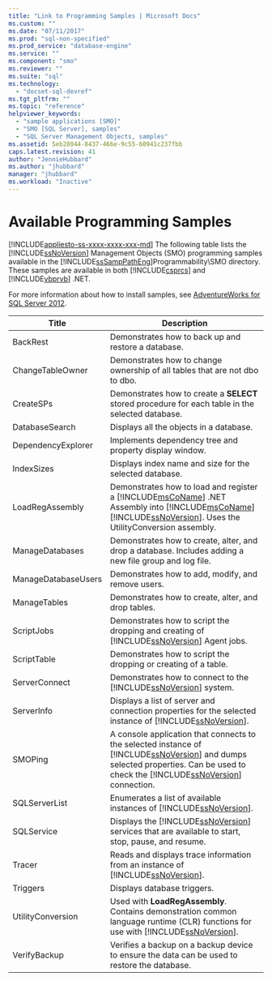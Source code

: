 ```yaml
---
title: "Link to Programming Samples | Microsoft Docs"
ms.custom: ""
ms.date: "07/11/2017"
ms.prod: "sql-non-specified"
ms.prod_service: "database-engine"
ms.service: ""
ms.component: "smo"
ms.reviewer: ""
ms.suite: "sql"
ms.technology: 
  - "docset-sql-devref"
ms.tgt_pltfrm: ""
ms.topic: "reference"
helpviewer_keywords: 
  - "sample applications [SMO]"
  - "SMO [SQL Server], samples"
  - "SQL Server Management Objects, samples"
ms.assetid: 5eb28044-8437-466e-9c55-60941c237fbb
caps.latest.revision: 41
author: "JennieHubbard"
ms.author: "jhubbard"
manager: "jhubbard"
ms.workload: "Inactive"
---
```

# Available Programming Samples
[!INCLUDE[appliesto-ss-xxxx-xxxx-xxx-md](../../includes/appliesto-ss-xxxx-xxxx-xxx-md.md)]
  The following table lists the [!INCLUDE[ssNoVersion](../../includes/ssnoversion-md.md)] Management Objects (SMO) programming samples available in the [!INCLUDE[ssSampPathEng](../../includes/sssamppatheng-md.md)]Programmability\SMO directory. These samples are available in both [!INCLUDE[csprcs](../../includes/csprcs-md.md)] and [!INCLUDE[vbprvb](../../includes/vbprvb-md.md)] .NET.  
  
 For more information about how to install samples, see [AdventureWorks for SQL Server 2012](http://msftdbprodsamples.codeplex.com/releases/view/55330).  
  
|Title|Description|  
|-----------|-----------------|  
|BackRest|Demonstrates how to back up and restore a database.|  
|ChangeTableOwner|Demonstrates how to change ownership of all tables that are not dbo to dbo.|  
|CreateSPs|Demonstrates how to create a **SELECT** stored procedure for each table in the selected database.|  
|DatabaseSearch|Displays all the objects in a database.|  
|DependencyExplorer|Implements dependency tree and property display window.|  
|IndexSizes|Displays index name and size for the selected database.|  
|LoadRegAssembly|Demonstrates how to load and register a [!INCLUDE[msCoName](../../includes/msconame-md.md)] .NET Assembly into [!INCLUDE[msCoName](../../includes/msconame-md.md)] [!INCLUDE[ssNoVersion](../../includes/ssnoversion-md.md)]. Uses the UtilityConversion assembly.|  
|ManageDatabases|Demonstrates how to create, alter, and drop a database. Includes adding a new file group and log file.|  
|ManageDatabaseUsers|Demonstrates how to add, modify, and remove users.|  
|ManageTables|Demonstrates how to create, alter, and drop tables.|  
|ScriptJobs|Demonstrates how to script the dropping and creating of [!INCLUDE[ssNoVersion](../../includes/ssnoversion-md.md)] Agent jobs.|  
|ScriptTable|Demonstrates how to script the dropping or creating of a table.|  
|ServerConnect|Demonstrates how to connect to the [!INCLUDE[ssNoVersion](../../includes/ssnoversion-md.md)] system.|  
|ServerInfo|Displays a list of server and connection properties for the selected instance of [!INCLUDE[ssNoVersion](../../includes/ssnoversion-md.md)].|  
|SMOPing|A console application that connects to the selected instance of [!INCLUDE[ssNoVersion](../../includes/ssnoversion-md.md)] and dumps selected properties. Can be used to check the [!INCLUDE[ssNoVersion](../../includes/ssnoversion-md.md)] connection.|  
|SQLServerList|Enumerates a list of available instances of [!INCLUDE[ssNoVersion](../../includes/ssnoversion-md.md)].|  
|SQLService|Displays the [!INCLUDE[ssNoVersion](../../includes/ssnoversion-md.md)] services that are available to start, stop, pause, and resume.|  
|Tracer|Reads and displays trace information from an instance of [!INCLUDE[ssNoVersion](../../includes/ssnoversion-md.md)].|  
|Triggers|Displays database triggers.|  
|UtilityConversion|Used with **LoadRegAssembly**. Contains demonstration common language runtime (CLR) functions for use with [!INCLUDE[ssNoVersion](../../includes/ssnoversion-md.md)].|  
|VerifyBackup|Verifies a backup on a backup device to ensure the data can be used to restore the database.|  
  
  
